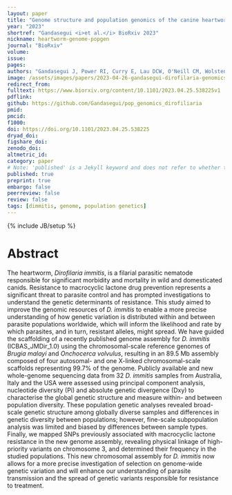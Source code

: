 ```yaml
---
layout: paper
title: "Genome structure and population genomics of the canine heartworm *Dirofilaria immitis*"
year: "2023"
shortref: "Gandasegui <i>et al.</i> BioRxiv 2023"
nickname: heartworm-genome-popgen
journal: "BioRxiv"
volume:
issue:
pages:
authors: "Gandasegui J, Power RI, Curry E, Lau DCW, O'Neill CM, Wolstenholme A, Prichard R, Slapeta J, Doyle SR"
image: /assets/images/papers/2023-04-26-gandasegui-dirofilaria-genomics.png
redirect_from:
fulltext: https://www.biorxiv.org/content/10.1101/2023.04.25.538225v1
pdflink:
github: https://github.com/Gandasegui/pop_genomics_dirofiliaria
pmid:
pmcid:
f1000:
doi: https://doi.org/10.1101/2023.04.25.538225
dryad_doi:
figshare_doi:
zenodo_doi:
altmetric_id:
category: paper
# Note: 'published' is a Jekyll keyword and does not refer to whether the paper is published, but rather to whether this Markdown should be part of the rendered site.
published: true
preprint: true
embargo: false
peerreview: false
review: false
tags: [dimmitis, genome, population genetics]
---
```

{% include JB/setup %}

# Abstract

The heartworm, *Dirofilaria immitis*, is a filarial parasitic nematode responsible for significant morbidity and mortality in wild and domesticated canids. Resistance to macrocyclic lactone drug prevention represents a significant threat to parasite control and has prompted investigations to understand the genetic determinants of resistance. This study aimed to improve the genomic resources of *D. immitis* to enable a more precise understanding of how genetic variation is distributed within and between parasite populations worldwide, which will inform the likelihood and rate by which parasites, and in turn, resistant alleles, might spread. We have guided the scaffolding of a recently published genome assembly for *D. immitis* (ICBAS_JMDir_1.0) using the chromosomal-scale reference genomes of *Brugia malayi* and *Onchocerca volvulus*, resulting in an 89.5 Mb assembly composed of four autosomal- and one X-linked chromosomal-scale scaffolds representing 99.7% of the genome. Publicly available and new whole-genome sequencing data from 32 *D. immitis* samples from Australia, Italy and the USA were assessed using principal component analysis, nucleotide diversity (Pi) and absolute genetic divergence (Dxy) to characterise the global genetic structure and measure within- and between population diversity. These population genetic analyses revealed broad-scale genetic structure among globally diverse samples and differences in genetic diversity between populations; however, fine-scale subpopulation analysis was limited and biased by differences between sample types. Finally, we mapped SNPs previously associated with macrocyclic lactone resistance in the new genome assembly, revealing physical linkage of high-priority variants on chromosome 3, and determined their frequency in the studied populations. This new chromosomal assembly for *D. immitis* now allows for a more precise investigation of selection on genome-wide genetic variation and will enhance our understanding of parasite transmission and the spread of genetic variants responsible for resistance to treatment.
